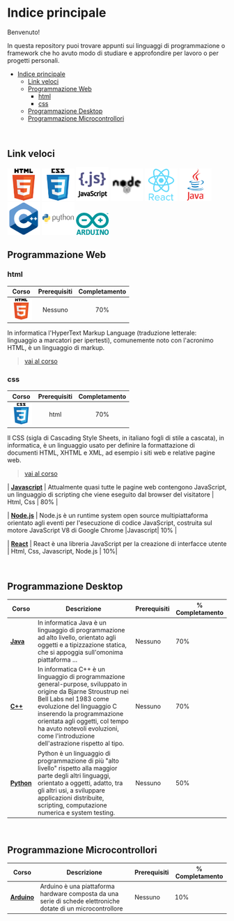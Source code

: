 # Indice principale

Benvenuto!

In questa repository puoi trovare appunti sui linguaggi di programmazione o framework che ho avuto modo di studiare e approfondire per lavoro o per progetti personali.

- [Indice principale](#indice-principale)
  - [Link veloci](#link-veloci)
  - [Programmazione Web](#programmazione-web)
    - [html](#html)
    - [css](#css)
  - [Programmazione Desktop](#programmazione-desktop)
  - [Programmazione Microcontrollori](#programmazione-microcontrollori)

<br>

## Link veloci

[<img src="./images/html_original_wordmark_logo_icon_146478.svg" width="75"/>](./html/README.MD/)
[<img src="./images/css_original_wordmark_logo_icon_146576.svg" alt="drawing" width="75"  />](./css/README.md)
[<img src="./images/javascript_vertical_logo_icon_168606.png" alt="drawing" width="75"  />](./javascript/README.md)
[<img src="./images/brand_node_icon_157859.svg" alt="drawing" width="75"  />](./node-js/README.md)
[<img src="./images/react_original_wordmark_logo_icon_146375.svg" alt="drawing" width="75"  />](./react-js/README.md)
[<img src="./images/java_original_wordmark_logo_icon_146459.svg" alt="drawing" width="75"  />](./java/README.md)
[<img src="./images/cpp-logo-350x350.png" alt="drawing" width="75"  />](./cpp/README.md)
[<img src="./images/python_original_wordmark_logo_icon_146382.svg" alt="drawing" width="75"  />](./cpp/README.md)
[<img src="./images/arduino_official_logo_icon_167833.svg" alt="drawing" width="75"  />](./arduino/README.md)

## Programmazione Web


### html

|Corso| Prerequisiti | Completamento |
| :---: | :---: | :---: |
|[<img src="./images/html_original_wordmark_logo_icon_146478.svg" width="50"/>](./html/README.MD/)| Nessuno | 70%|


In informatica l'HyperText Markup Language (traduzione letterale: linguaggio a marcatori per ipertesti), comunemente noto con l'acronimo HTML, è un linguaggio di markup.

> [vai al corso](./html/README.MD/)

### css

|Corso| Prerequisiti | Completamento |
| :---: | :---: | :---: |
|[<img src="./images/css_original_wordmark_logo_icon_146576.svg" alt="drawing" width="50"/>](./css/README.md)| html | 70%|

Il CSS (sigla di Cascading Style Sheets, in italiano fogli di stile a cascata), in informatica, è un linguaggio usato per definire la formattazione di documenti HTML, XHTML e XML, ad esempio i siti web e relative pagine web. 

> [vai al corso](./css/README.md)

| **[Javascript](./javascript/README.md)** | Attualmente quasi tutte le pagine web contengono JavaScript, un linguaggio di scripting che viene eseguito dal browser del visitatore | Html, Css | 80% |

| **[Node.js](./node-js/README.md)** | Node.js è un runtime system open source multipiattaforma orientato agli eventi per l'esecuzione di codice JavaScript, costruita sul motore JavaScript V8 di Google Chrome |Javascript| 10% |

| **[React](./react-js/README.md)** | React è una libreria JavaScript per la creazione di interfacce utente | Html, Css, Javascript, Node.js | 10%|

<br>

## Programmazione Desktop


| Corso | Descrizione | Prerequisiti | % Completamento |
| ---   | ---         | ---          | ---             |
| **[Java](./java/README.md)**  |In informatica Java è un linguaggio di programmazione ad alto livello, orientato agli oggetti e a tipizzazione statica, che si appoggia sull'omonima piattaforma ... | Nessuno | 70%|
| **[C++](./cpp/README.md)** | In informatica C++ è un linguaggio di programmazione general-purpose, sviluppato in origine da Bjarne Stroustrup nei Bell Labs nel 1983 come evoluzione del linguaggio C inserendo la programmazione orientata agli oggetti, col tempo ha avuto notevoli evoluzioni, come l'introduzione dell'astrazione rispetto al tipo. | Nessuno | 70% |
| **[Python](./python/README.md)** | Python è un linguaggio di programmazione di più "alto livello" rispetto alla maggior parte degli altri linguaggi, orientato a oggetti, adatto, tra gli altri usi, a sviluppare applicazioni distribuite, scripting, computazione numerica e system testing. | Nessuno| 50% |

<br>

## Programmazione Microcontrollori


| Corso | Descrizione | Prerequisiti | % Completamento |
| ---   | ---         | ---          | ---             |
| **[Arduino](./arduino/README.md)**  |Arduino è una piattaforma hardware composta da una serie di schede elettroniche dotate di un microcontrollore | Nessuno | 10%|



